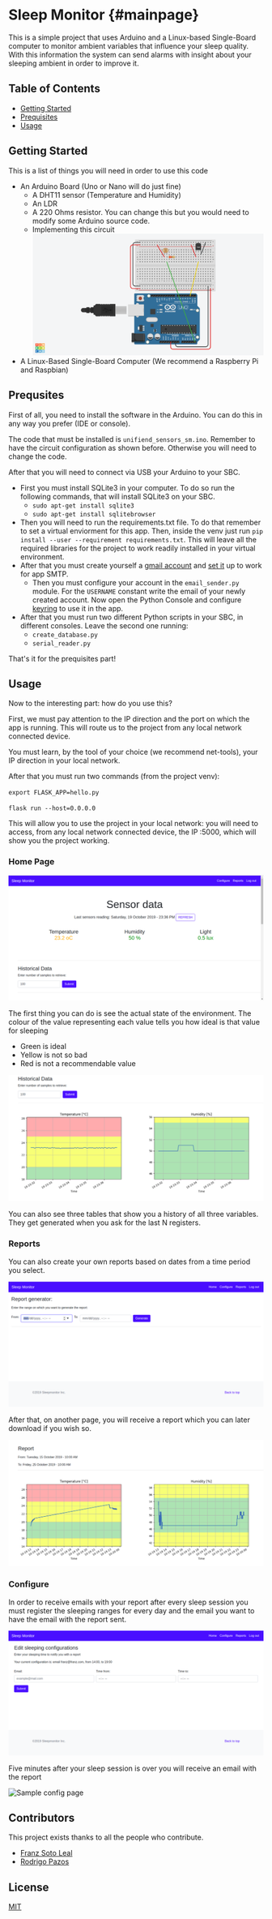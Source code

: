 

# Sleep Monitor {#mainpage}
This is a simple project that uses Arduino and a Linux-based Single-Board computer to monitor ambient variables that influence your sleep quality. With this information the system can send alarms with insight about your sleeping ambient in order to improve it.

## Table of Contents

- [Getting Started](#getting-started)
- [Prequisites](#prequsites)
- [Usage](#usage)

## Getting Started
This is a list of things you will need in order to use this code
 * An Arduino Board (Uno or Nano will do just fine)
    * A DHT11 sensor (Temperature and Humidity)
    * An LDR
    * A 220 Ohms resistor. You can change this but you would need to modify some Arduino source code.
    * Implementing this circuit
        ![Circuit](https://raw.githubusercontent.com/ropa1998/SleepMonitor/master/Images/Start%20Simulating.png) 
 *  A Linux-Based Single-Board Computer (We recommend a Raspberry Pi and Raspbian)
## Prequsites
First of all, you need to install the software in the Arduino. You can do this in any way you prefer (IDE or console).

The code that must be installed is `unifiend_sensors_sm.ino`. Remember to have the circuit configuration as shown before. Otherwise you will need to change the code.
 
After that you will need to connect via USB your Arduino to your SBC.
* First you must install SQLite3 in your computer. To do so run the following commands, that will install SQLite3 on your SBC.
    * `sudo apt-get install sqlite3`
    * `sudo apt-get install sqlitebrowser`
* Then you will need to run the requirements.txt file. To do that remember to set a virtual enviorment for this app. Then, inside the venv just run `pip install --user --requirement requirements.txt`. This will leave all the required libraries for the project to work readily installed in your virtual environment.
* After that you must create yourself a [gmail account](https://accounts.google.com/signup/v2/webcreateaccount?flowName=GlifWebSignIn&flowEntry=SignUp) and [set it](https://myaccount.google.com/lesssecureapps) up to work for app SMTP.
    * Then you must configure your account in the `email_sender.py` module. For the `USERNAME` constant write the email of your newly created account. Now open the Python Console and configure [keyring](https://pypi.org/project/keyring/) to use it in the app.  
* After that you must run two different Python scripts in your SBC, in different consoles. Leave the second one running:
    * `create_database.py`
    * `serial_reader.py`
 
 That's it for the prequisites part! 
 
 ## Usage
 Now to the interesting part: how do you use this?
 
 First, we must pay attention to the IP direction and the port on which the app is running. This will route us to the project from any local network connected device.
 
 You must learn, by the tool of your choice (we recommend net-tools), your IP direction in your local network.
 
 After that you must run two commands (from the project venv): 
 
 `export FLASK_APP=hello.py`
 
 `flask run --host=0.0.0.0`
 
 This will allow you to use the project in your local network: you will need to access, from any local network connected device, the IP <SBC-IP>:5000, which will show you the project working.
 
 ### Home Page
 
 ![Sample home page](https://raw.githubusercontent.com/ropa1998/SleepMonitor/master/Images/sample_home_page.png)
 
 The first thing you can do is see the actual state of the environment. The colour of the value representing each value tells you how ideal is that value for sleeping
 * Green is ideal
 * Yellow is not so bad
 * Red is not a recommendable value
 
 ![Sample home page with graphs](https://raw.githubusercontent.com/ropa1998/SleepMonitor/master/Images/graphs_main_page.png)
 
 You can also see three tables that show you a history of all three variables. They get generated when you ask for the last N registers.     
 
 ### Reports
 
 You can also create your own reports based on dates from a time period you select.
 
 ![Sample report configuration page](https://raw.githubusercontent.com/ropa1998/SleepMonitor/master/Images/sample_report_config_page.png)

 After that, on another page, you will receive a report which you can later download if you wish so.
 
 ![Sample report](https://raw.githubusercontent.com/ropa1998/SleepMonitor/master/Images/sample_report_page.png)
 
 ### Configure
 
 In order to receive emails with your report after every sleep session you must register the sleeping ranges for every day and the email you want to have the email with the report sent.
 
 ![Sample config page](https://raw.githubusercontent.com/ropa1998/SleepMonitor/master/Images/sample_config_page.png)

Five minutes after your sleep session is over you will receive an email with the report

![Sample config page](https://raw.githubusercontent.com/ropa1998/SleepMonitor/master/Images/sample_email_image.png)


## Contributors

This project exists thanks to all the people who contribute. 
* [Franz Soto Leal](https://github.com/FranzSL)
* [Rodrigo Pazos](https://github.com/ropa1998) 


## License

[MIT](LICENSE)